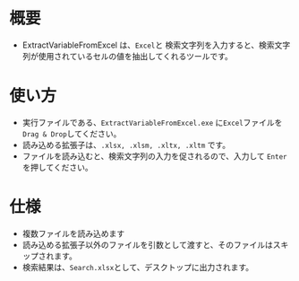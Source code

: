 # 概要
* ExtractVariableFromExcel は、`Excel`と 検索文字列を入力すると、検索文字列が使用されているセルの値を抽出してくれるツールです。


# 使い方
* 実行ファイルである、`ExtractVariableFromExcel.exe` に`Excel`ファイルを`Drag & Drop`してください。
* 読み込める拡張子は、`.xlsx, .xlsm, .xltx, .xltm` です。
* ファイルを読み込むと、検索文字列の入力を促されるので、入力して `Enter` を押してください。


# 仕様
* 複数ファイルを読み込めます
* 読み込める拡張子以外のファイルを引数として渡すと、そのファイルはスキップされます。
* 検索結果は、`Search.xlsx`として、デスクトップに出力されます。
